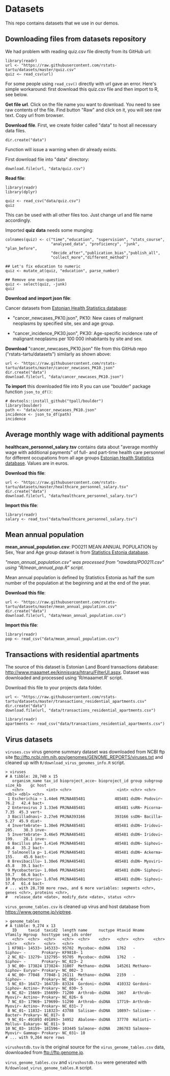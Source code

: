 # Datasets

This repo contains datasets that we use in our demos.

## Downloading files from datasets repository
We had problem with reading quiz.csv file directly from its GitHub url:

```
library(readr)
url <- "https://raw.githubusercontent.com/rstats-tartu/datasets/master/quiz.csv"
quiz <– read_csv(url)
```
For some people using `read_csv()` directly with url gave an error.
Here's simple workaround: first download this quiz.csv file and then import to R, see below. 

**Get file url**.
Click on the file name you want to download. 
You need to see raw contents of the file. 
Find button "Raw" and click on it, you will see raw text.
Copy url from browser.

**Download file**. 
First, we create folder called "data" to host all necessary data files. 

```
dir.create("data")
```

Function will issue a warning when dir already exists.

First download file into "data" directory:
``` 
download.file(url, "data/quiz.csv")
```

**Read file**:
```
library(readr)
library(dplyr)

quiz <- read_csv("data/quiz.csv")
quiz
```
This can be used with all other files too. 
Just change url and file name accordingly.


Imported **quiz data** needs some munging:
```
colnames(quiz) <- c("time","education", "supervision", "stats_course",
                    "analysed_data", "proficiency", "junk", "plan_before",
                    "decide_after","publication_bias","publish_all",
                    "collect_more","different_method")

## Let's fix education to numeric
quiz <- mutate_at(quiz, "education", parse_number)

## Remove one non-question
quiz <- select(quiz, -junk)
quiz
```

**Download and import json file**:

Cancer datasets from [Estonian Health Statistics database](http://pxweb.tai.ee/PXWeb2015/index_en.html):

- "cancer_newcases_PK10.json", PK10: New cases of malignant neoplasms by specified site, sex and age group.

- "cancer_incidence_PK30.json", PK30: Age-specific incidence rate of malignant neoplasms per 100 000 inhabitants by site and sex.

**Download** "cancer_newcases_PK10.json" file from this GitHub repo ("rstats-tartu/datasets") similarly as shown above:
```
url <- "https://raw.githubusercontent.com/rstats-tartu/datasets/master/cancer_newcases_PK10.json"
dir.create("data")
download.file(url, "data/cancer_newcases_PK10.json")
```

**To import** this downloaded file into R you can use "boulder" package function `json_to_df()`:
```
# devtools::install_github("tpall/boulder")
library(boulder)
path <- "data/cancer_newcases_PK10.json"
incidence <- json_to_df(path)
incidence
```

## Average monthly wage with additional payments

**healthcare_personnel_salary.tsv** contains data about "average monthly wage with additional payments" of full- and part-time health care personnel for different occupations from all age groups [Estonian Health Statistics database](http://pxweb.tai.ee/PXWeb2015/pxweb/en/04THressursid/04THressursid__06THTootajatePalk/TT09.px/table/tableViewLayout2/?rxid=466b62f2-f258-4e9a-9590-4a4ac41c7513). Values are in euros.


**Download this file**:
```
url <- "https://raw.githubusercontent.com/rstats-tartu/datasets/master/healthcare_personnel_salary.tsv"
dir.create("data")
download.file(url, "data/healthcare_personnel_salary.tsv")
```
**Import this file**:
```
library(readr)
salary <- read_tsv("data/healthcare_personnel_salary.tsv")
```

## Mean annual population

**mean_annual_population.csv**: PO0211 MEAN ANNUAL POPULATION by Sex, Year and Age group dataset is from [Statistics Estonia database](http://pub.stat.ee/px-web.2001/Dialog/varval.asp?ma=PO0211&ti=MEAN+ANNUAL+POPULATION+BY+SEX+AND+AGE+GROUP&path=../I_Databas/Population/01Population_indicators_and_composition/04Population_figure_and_composition/&lang=1).

*"mean_annual_population.csv" was processed from "rawdata/PO0211.csv" using "R/mean_annual_pop.R" script.*

Mean annual population is defined by Statistics Estonia as half the sum number of the population at the beginning and at the end of the year.

**Download this file**:

```
url <- "https://raw.githubusercontent.com/rstats-tartu/datasets/master/mean_annual_population.csv"
dir.create("data")
download.file(url, "data/mean_annual_population.csv")
```
**Import this file**:
```
library(readr)
pop <- read_csv("data/mean_annual_population.csv")
```

## Transactions with residential apartments
The source of this dataset is Estonian Land Board transactions database: http://www.maaamet.ee/kinnisvara/htraru/FilterUI.aspx. 
Dataset was downloaded and processed using 'R/maaamet.R' script.

Download this file to your projects data folder.
```
url <- "https://raw.githubusercontent.com/rstats-tartu/datasets/master/transactions_residential_apartments.csv"
dir.create("data")
download.file(url, "data/transactions_residential_apartments.csv")
```

```
library(readr)
apartments <- read_csv("data/transactions_residential_apartments.csv")
```

## Virus datasets

`viruses.csv` virus genome summary dataset was downloaded from NCBI ftp site ftp://ftp.ncbi.nlm.nih.gov/genomes/GENOME_REPORTS/viruses.txt and cleaned up with `R/download_virus_genomes_info.R` script.   

```
> viruses
# A tibble: 28,740 x 15
   organism_name tax_id bioproject_acce~ bioproject_id group subgroup size_kb    gc host 
   <chr>          <int> <chr>                    <int> <chr> <chr>      <dbl> <dbl> <chr>
 1 Escherichia ~ 1.44e6 PRJNA485481             485481 dsDN~ Podovir~   76.2   42.4 bact~
 2 Enterovirus J 1.33e6 PRJNA485481             485481 ssRN~ Picorna~    7.35  45.3 vert~
 3 Bacilladnavi~ 2.27e6 PRJNA393166             393166 ssDN~ Bacilla~    5.27  45.9 diat~
 4 Invertebrate~ 1.30e6 PRJNA485481             485481 dsDN~ Iridovi~  205.    30.3 inve~
 5 Invertebrate~ 3.46e5 PRJNA485481             485481 dsDN~ Iridovi~  199.    28.1 inve~
 6 Bacillus pha~ 1.41e6 PRJNA485481             485481 dsDN~ Siphovi~   80.4   35.2 bact~
 7 Salmonella p~ 1.41e6 PRJNA485481             485481 dsDN~ Ackerma~  155.    45.6 bact~
 8 Brevibacillu~ 1.30e6 PRJNA485481             485481 dsDN~ Myoviri~   45.8   39.1 bact~
 9 Mycobacteriu~ 1.08e6 PRJNA485481             485481 dsDN~ Siphovi~   59.7   66.6 bact~
10 Mycobacteriu~ 1.07e6 PRJNA485481             485481 dsDN~ Siphovi~   57.4   61.4 bact~
# ... with 28,730 more rows, and 6 more variables: segments <chr>, genes <chr>, proteins <chr>,
#   release_date <date>, modify_date <date>, status <chr>
```

`virus_genome_tables.csv` is cleaned up virus and host database from https://www.genome.jp/viptree.    

```
> genome_tables
# A tibble: 9,274 x 13
   ID     taxid  taxid2  length name     nuctype Htaxid Hname    Vfamily Hgroup  hosttype seq_ids order
   <chr>  <chr>  <chr>   <chr>  <chr>    <chr>   <chr>  <chr>    <chr>   <chr>   <chr>    <chr>   <chr>
 1 KF981~ 14533~ 145333~ 95702  Mycobac~ dsDNA   1762   -        Siphov~ -       Prokary~ KF9818~ 1    
 2 NC_02~ 13279~ 132795~ 95705  Mycobac~ dsDNA   1762   -        Siphov~ -       Prokary~ NC_023~ 2    
 3 NC_00~ 173824 173824~ 31007  Methano~ dsDNA   145261 Methano~ Siphov~ Euryar~ Prokary~ NC_002~ 3    
 4 NC_00~ 77048  77048-1 26111  Methano~ dsDNA   2159   -        Siphov~ -       Prokary~ NC_001~ 4    
 5 NC_03~ 16472~ 164728~ 83324  Gordoni~ dsDNA   410332 Gordoni~ Siphov~ Actino~ Prokary~ NC_030~ 5    
 6 NC_02~ 15669~ 156699~ 71200  Arthrob~ dsDNA   1667   Arthrob~ Myovir~ Actino~ Prokary~ NC_026~ 6    
 7 NC_03~ 17969~ 179699~ 51290  Arthrob~ dsDNA   17719~ Arthrob~ Myovir~ Actino~ Prokary~ NC_031~ 7    
 8 NC_01~ 11832~ 118323~ 43788  Salisae~ dsDNA   10897~ Salisae~ -       Bacter~ Prokary~ NC_017~ 8    
 9 NC_01~ 491893 491893~ 34952  Abalone~ dsDNA   37770  Halioti~ -       Mollus~ Eukaryo~ NC_011~ 9    
10 NC_03~ 18159~ 181596~ 103445 Salmone~ dsDNA   286783 Salmone~ Myovir~ Gammap~ Prokary~ NC_031~ 10   
# ... with 9,264 more rows
```


`virushostdb.tsv` is the original source for the `virus_genome_tables.csv` data, downloaded from ftp://ftp.genome.jp.   


`virus_genome_tables.csv` and `virushostdb.tsv` were generated with `R/download_virus_genome_tables.R` script.


